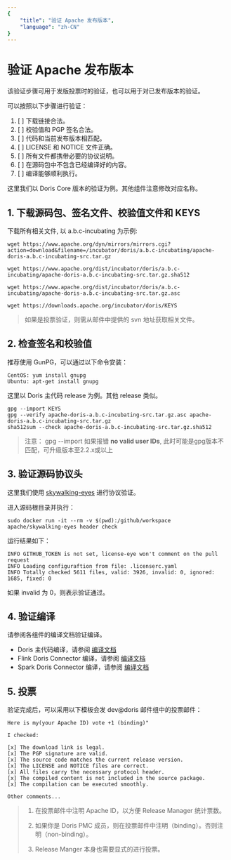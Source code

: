 ```yaml
---
{
    "title": "验证 Apache 发布版本",
    "language": "zh-CN"
}
---
```


<!-- 
Licensed to the Apache Software Foundation (ASF) under one
or more contributor license agreements.  See the NOTICE file
distributed with this work for additional information
regarding copyright ownership.  The ASF licenses this file
to you under the Apache License, Version 2.0 (the
"License"); you may not use this file except in compliance
with the License.  You may obtain a copy of the License at

  http://www.apache.org/licenses/LICENSE-2.0

Unless required by applicable law or agreed to in writing,
software distributed under the License is distributed on an
"AS IS" BASIS, WITHOUT WARRANTIES OR CONDITIONS OF ANY
KIND, either express or implied.  See the License for the
specific language governing permissions and limitations
under the License.
-->

# 验证 Apache 发布版本

该验证步骤可用于发版投票时的验证，也可以用于对已发布版本的验证。

可以按照以下步骤进行验证：

1. [ ] 下载链接合法。
2. [ ] 校验值和 PGP 签名合法。
3. [ ] 代码和当前发布版本相匹配。
4. [ ] LICENSE 和 NOTICE 文件正确。
5. [ ] 所有文件都携带必要的协议说明。
6. [ ] 在源码包中不包含已经编译好的内容。
7. [ ] 编译能够顺利执行。

这里我们以 Doris Core 版本的验证为例。其他组件注意修改对应名称。

## 1. 下载源码包、签名文件、校验值文件和 KEYS

下载所有相关文件, 以 a.b.c-incubating 为示例:

``` shell
wget https://www.apache.org/dyn/mirrors/mirrors.cgi?action=download&filename=/incubator/doris/a.b.c-incubating/apache-doris-a.b.c-incubating-src.tar.gz

wget https://www.apache.org/dist/incubator/doris/a.b.c-incubating/apache-doris-a.b.c-incubating-src.tar.gz.sha512

wget https://www.apache.org/dist/incubator/doris/a.b.c-incubating/apache-doris-a.b.c-incubating-src.tar.gz.asc

wget https://downloads.apache.org/incubator/doris/KEYS
```

> 如果是投票验证，则需从邮件中提供的 svn 地址获取相关文件。

## 2. 检查签名和校验值

推荐使用 GunPG，可以通过以下命令安装：

``` shell
CentOS: yum install gnupg
Ubuntu: apt-get install gnupg
```

这里以 Doris 主代码 release 为例。其他 release 类似。

``` shell
gpg --import KEYS
gpg --verify apache-doris-a.b.c-incubating-src.tar.gz.asc apache-doris-a.b.c-incubating-src.tar.gz
sha512sum --check apache-doris-a.b.c-incubating-src.tar.gz.sha512
```
> 注意： gpg --import 如果报错 **no valid user IDs**, 此时可能是gpg版本不匹配，可升级版本至2.2.x或以上


## 3. 验证源码协议头

这里我们使用 [skywalking-eyes](https://github.com/apache/skywalking-eyes) 进行协议验证。

进入源码根目录并执行：

```
sudo docker run -it --rm -v $(pwd):/github/workspace apache/skywalking-eyes header check
```

运行结果如下：

```
INFO GITHUB_TOKEN is not set, license-eye won't comment on the pull request
INFO Loading configuraftion from file: .licenserc.yaml
INFO Totally checked 5611 files, valid: 3926, invalid: 0, ignored: 1685, fixed: 0
```

如果 invalid 为 0，则表示验证通过。

## 4. 验证编译

请参阅各组件的编译文档验证编译。

* Doris 主代码编译，请参阅 [编译文档](/docs/install/source-install/compilation)
* Flink Doris Connector 编译，请参阅 [编译文档](/docs/ecosystem/flink-doris-connector)
* Spark Doris Connector 编译，请参阅 [编译文档](/docs/ecosystem/spark-doris-connector)

## 5. 投票

验证完成后，可以采用以下模板会发 dev@doris 邮件组中的投票邮件：

```
Here is my(your Apache ID) vote +1 (binding)"

I checked:

[x] The download link is legal.
[x] The PGP signature are valid.
[x] The source code matches the current release version.
[x] The LICENSE and NOTICE files are correct.
[x] All files carry the necessary protocol header.
[x] The compiled content is not included in the source package.
[x] The compilation can be executed smoothly.

Other comments...
```

> 1. 在投票邮件中注明 Apache ID，以方便 Release Manager 统计票数。
>
> 2. 如果你是 Doris PMC 成员，则在投票邮件中注明（binding）。否则注明（non-binding）。
>
> 3. Release Manger 本身也需要显式的进行投票。
